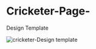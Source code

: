 # Cricketer-Page-
Design Template





![cricketer-Design template](https://github.com/ra-ghava/Cricketer-Page-/assets/146189602/b39472eb-a93f-4ab5-a878-8a1393772f7e)
